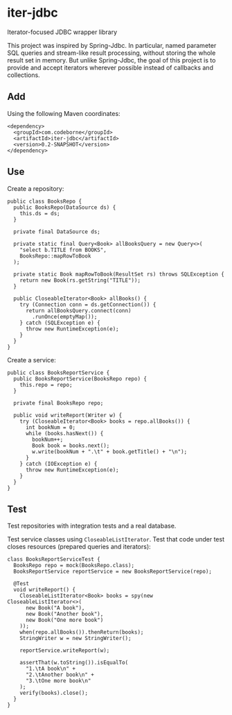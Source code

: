 # iter-jdbc
Iterator-focused JDBC wrapper library

This project was inspired by Spring-Jdbc. In particular, named parameter SQL
 queries and stream-like result processing, without storing the whole
  result set in memory. But unlike Spring-Jdbc, the goal of this project is
   to provide and accept iterators wherever possible instead of callbacks and
    collections.
    
## Add

Using the following Maven coordinates:

```
<dependency>
  <groupId>com.codeborne</groupId>
  <artifactId>iter-jdbc</artifactId>
  <version>0.2-SNAPSHOT</version>
</dependency>
```
    
## Use

Create a repository:

```
public class BooksRepo {
  public BooksRepo(DataSource ds) {
    this.ds = ds;
  }

  private final DataSource ds;

  private static final Query<Book> allBooksQuery = new Query<>(
    "select b.TITLE from BOOKS",
    BooksRepo::mapRowToBook
  );

  private static Book mapRowToBook(ResultSet rs) throws SQLException {
    return new Book(rs.getString("TITLE"));
  }

  public CloseableIterator<Book> allBooks() {
    try (Connection conn = ds.getConnection()) {
      return allBooksQuery.connect(conn)
        .runOnce(emptyMap());
    } catch (SQLException e) {
      throw new RuntimeException(e);
    }
  }
}
```

Create a service:

```
public class BooksReportService {
  public BooksReportService(BooksRepo repo) {
    this.repo = repo;
  }

  private final BooksRepo repo;

  public void writeReport(Writer w) {
    try (CloseableIterator<Book> books = repo.allBooks()) {
      int bookNum = 0;
      while (books.hasNext()) {
        bookNum++;
        Book book = books.next();
        w.write(bookNum + ".\t" + book.getTitle() + "\n");
      }
    } catch (IOException e) {
      throw new RuntimeException(e);
    }
  }
}
```

## Test

Test repositories with integration tests and a real database.

Test service classes using `CloseableListIterator`. Test that code under test
closes resources (prepared queries and iterators):

```
class BooksReportServiceTest {
  BooksRepo repo = mock(BooksRepo.class);
  BooksReportService reportService = new BooksReportService(repo);

  @Test
  void writeReport() {
    CloseableListIterator<Book> books = spy(new CloseableListIterator<>(
      new Book("A book"),
      new Book("Another book"),
      new Book("One more book")
    ));
    when(repo.allBooks()).thenReturn(books);
    StringWriter w = new StringWriter();

    reportService.writeReport(w);

    assertThat(w.toString()).isEqualTo(
      "1.\tA book\n" +
      "2.\tAnother book\n" +
      "3.\tOne more book\n"
    );
    verify(books).close();
  }
}
```
